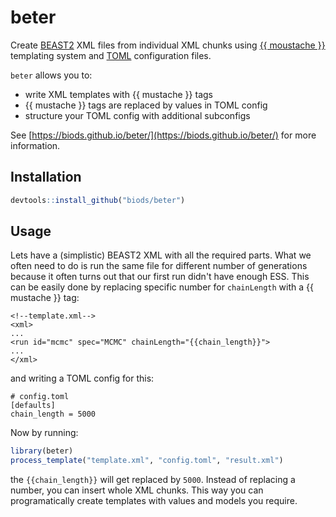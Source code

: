 # beter

Create [BEAST2](https://www.beast2.org/) XML files from individual XML chunks using [{{ moustache }}](https://mustache.github.io/) templating system and [TOML](https://github.com/toml-lang/toml) configuration files.

`beter` allows you to:
* write XML templates with {{ mustache }} tags
* {{ mustache }} tags are replaced by values in TOML config
* structure your TOML config with additional subconfigs

See [https://biods.github.io/beter/](https://biods.github.io/beter/) for more information.

## Installation
```r
devtools::install_github("biods/beter")
```

## Usage
Lets have a (simplistic) BEAST2 XML with all the required parts. What we often need to do is run the same file for different number of generations because it often turns out that our first run didn't have enough ESS. This can be easily done by replacing specific number for `chainLength` with a {{ mustache }} tag:
```
<!--template.xml-->
<xml>
...
<run id="mcmc" spec="MCMC" chainLength="{{chain_length}}">
...
</xml>
```
and writing a TOML config for this:
```
# config.toml
[defaults]
chain_length = 5000
```
Now by running:
```r
library(beter)
process_template("template.xml", "config.toml", "result.xml")
```
the `{{chain_length}}` will get replaced by `5000`. Instead of replacing a number, you can insert whole
XML chunks. This way you can programatically create templates with values and models you require.
